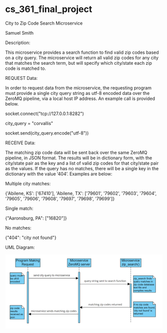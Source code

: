 # cs_361_final_project
City to Zip Code Search Microservice

Samuel Smith

Description:

This microservice provides a search function to find valid zip codes based on a city query. The microservice will return all valid zip codes for any city that matches the search term, but will specify which city/state each zip code is matched to.

REQUEST Data:

In order to request data from the microservice, the requesting program must provide a single city query string as utf-8 encoded data over the ZeroMQ pipeline, via a local host IP address. An example call is provided below.

  socket.connect("tcp://127.0.0.1:8282")
  
  city_query = "corvallis"
  
  socket.send(city_query.encode("utf-8"))

RECEIVE Data:

The matching zip code data will be sent back over the same ZeroMQ pipeline, in JSON format. The results will be in dictionary form, with the city/state pair as the key and a list of valid zip codes for that city/state pair as the values. If the query has no matches, there will be a single key in the dictionary with the value ‘404’. Examples are below:

  Multiple city matches:
  
  {'Abilene, KS': ['67410'], 'Abilene, TX': ['79601', '79602', '79603', '79604', '79605', '79606', '79608', '79697', '79698', '79699']}

  Single match:
  
  {"Aaronsburg, PA": ["16820"]}

  No matches:
  
  {"404": "city not found"}

UML Diagram:

![UML Diagram](./uml.png)
